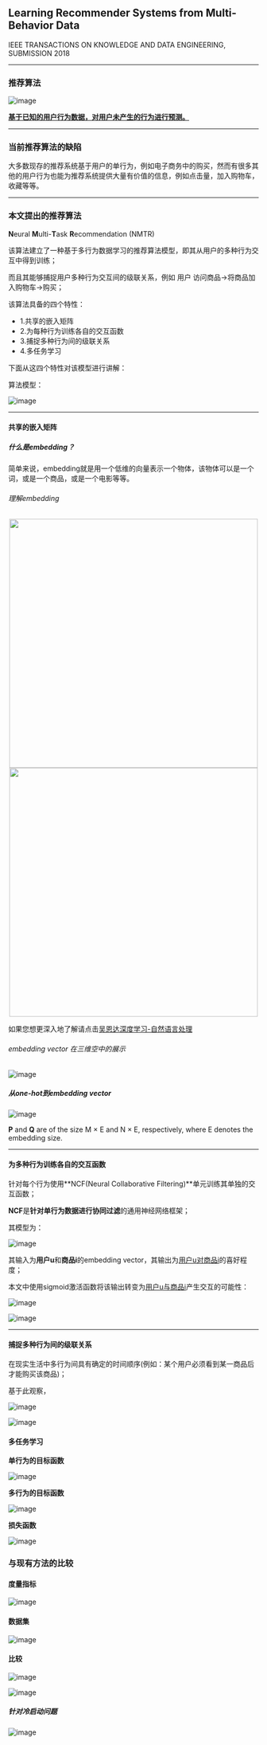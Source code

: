 ## Learning Recommender Systems from Multi-Behavior Data 

IEEE TRANSACTIONS ON KNOWLEDGE AND DATA ENGINEERING, SUBMISSION 2018 

***

### 推荐算法

![image](./image/sys.png)



<u>**基于已知的用户行为数据，对用户未产生的行为进行预测。**</u>

***

### 当前推荐算法的缺陷

大多数现存的推荐系统基于用户的单行为，例如电子商务中的购买，然而有很多其他的用户行为也能为推荐系统提供大量有价值的信息，例如点击量，加入购物车，收藏等等。

***

### 本文提出的推荐算法

**N**eural **M**ulti-**T**ask **R**ecommendation (NMTR)

该算法建立了一种基于多行为数据学习的推荐算法模型，即其从用户的多种行为交互中得到训练；

而且其能够捕捉用户多种行为交互间的级联关系，例如 用户 访问商品->将商品加入购物车->购买；

该算法具备的四个特性：

+ 1.共享的嵌入矩阵
+ 2.为每种行为训练各自的交互函数
+ 3.捕捉多种行为间的级联关系
+ 4.多任务学习

下面从这四个特性对该模型进行讲解：

算法模型：

![image](./image/model.png)

***

#### 共享的嵌入矩阵

##### 什么是embedding？

简单来说，embedding就是用一个低维的向量表示一个物体，该物体可以是一个词，或是一个商品，或是一个电影等等。

###### 理解embedding

<center class="half">    
    <img src="./image/onehot.png" width="500"/>
    <img src="./image/embedding.png" width="500"/> 
</center>

如果您想更深入地了解请点击[吴恩达深度学习-自然语言处理](https://www.bilibili.com/video/BV1F4411y7BA?p=13)

###### embedding vector 在三维空中的展示

![image](./image/embeddingV.png)

##### 从one-hot到embedding vector

![image](./image/gongshi1.png)

**P** and **Q** are of the size M × E and N × E, respectively, where E denotes the embedding size.

***

#### 为多种行为训练各自的交互函数

针对每个行为使用**NCF(Neural Collaborative Filtering)**单元训练其单独的交互函数；

**NCF**是**针对单行为数据进行协同过滤**的通用神经网络框架；

其模型为：

![image](./image/gongshi2.png)

其输入为**用户u**和**商品i**的embedding vector，其输出为<u>用户u对商品i</u>的喜好程度；

本文中使用sigmoid激活函数将该输出转变为<u>用户u与商品i</u>产生交互的可能性：

![image](./image/gongshi3.png)

![image](./image/tu1.png)

***

#### 捕捉多种行为间的级联关系

在现实生活中多行为间具有确定的时间顺序(例如：某个用户必须看到某一商品后才能购买该商品)；

基于此观察，

![image](./image/gongshi4.png)

![image](./image/tu2.png)



#### 多任务学习

**单行为的目标函数**

![image](./image/gongshi5.png)

**多行为的目标函数**

![image](./image/gongshi6.png)

**损失函数**

![image](./image/gongshi7.png)



### 与现有方法的比较

#### 度量指标

![image](./image/duliangzhibiao.png)

#### 数据集

![image](./image/shujuji.png)

#### 比较

![image](./image/mingzhonglv1.png)

![image](./image/mingzhonglv2.png)

##### 针对冷启动问题

![image](./image/lengqidong.png)































